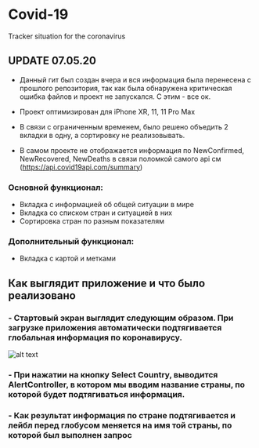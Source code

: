 # Covid-19
Tracker situation for the coronavirus

<h2>UPDATE 07.05.20</h2>

- Данный гит был создан вчера и вся информация была перенесена с прошлого репозитория, так как была обнаружена критическая ошибка файлов и проект не запускался. С этим - все ок.

- Проект оптимизирован для iPhone XR, 11, 11 Pro Max

- В связи с ограниченным временем, было решено объедить 2 вкладки в одну, а сортировку не реализовывать.

- В самом проекте не отображается информация по NewConfirmed, NewRecovered, NewDeaths в связи поломкой самого api см (https://api.covid19api.com/summary)

<h3>Основной функционал:</h3>

- Вкладка с информацией об общей ситуации в мире
- Вкладка со списком стран и ситуацией в них
- Сортировка стран по разным показателям

<h3>Дополнительный функционал:</h3>

- Вкладка с картой и метками

<h2>Как выглядит приложение и что было реализовано</h2>
<h3> - Стартовый экран выглядит следующим образом. При загрузке приложения автоматически подтягивается глобальная информация по коронавирусу.</h2>

![alt text](https://sun1-90.userapi.com/D3O2sAMQE9TKE0qnX_kD2VrX7KYkSdMn5x5N6Q/OmOr_l5YPrA.jpg)
<h3> - При нажатии на кнопку Select Country, выводится AlertController, в котором мы вводим название страны, по которой будет подтягиваться информация.</h3>
<h3> - Как результат информация по стране подтягивается и лейбл перед глобусом меняется на имя той страны, по которой был выполнен запрос</h3>
